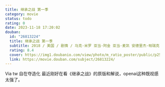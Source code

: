 ```yaml
---
title: 继承之战 第一季
category: movie
status: todo
rating: 0
date: 2023-11-18 17:20:02
douban:
  id: "26813224"
  title: 继承之战 第一季
  subtitle: 2018 / 美国 / 剧情 / 马克·米罗 亚当·阿金 亚当·麦凯 安德里杰·帕瑞克 / 西娅姆·阿巴斯 布莱恩·考克斯
  rating: 8.4
  cover: https://img1.doubanio.com/view/photo/m_ratio_poster/public/p2522419119.jpg
  link: https://movie.douban.com/subject/26813224/
---
```


Via tw 自在夺造化 最近刚好在看《继承之战》的原版和解说，openai这种既视感太强了。